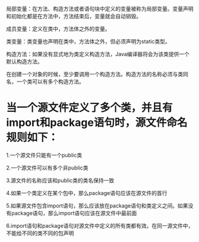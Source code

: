 局部变量：在方法、构造方法或者语句块中定义的变量被称为局部变量。变量声明和初始化都是在方法中，方法结束后，变量就会自动销毁。

成员变量：定义在类中，方法体之外的变量。

类变量：类变量也声明在类中，方法体之外，但必须声明为static类型。

构造方法：如果没有显式地为类定义构造方法，Java编译器将会为该类提供一个默认构造方法。

在创建一个对象的时候，至少要调用一个构造方法。构造方法的名称必须与类同名，一个类可以有多个构造方法。

# 当一个源文件定义了多个类，并且有import和package语句时，源文件命名规则如下：
1.一个源文件只能有一个public类

2.一个源文件可以有多个非public类

3.源文件的名称应该和public类的类名保持一致

4.如果一个类定义在某个包中，那么package语句应该在源文件的首行

5.如果源文件包含import语句，那么应该放在package语句和类定义之间。如果没有package语句，那么import语句应该在源文件中最前面

6.import语句和package语句对源文件中定义的所有类都有效。在同一源文件中，不能给不同的类不同的包声明

